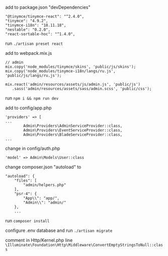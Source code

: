 add to package.json "devDependencies"

```
"@tinymce/tinymce-react": "^2.4.0",
"tinymce": "4.9.2",
"tinymce-i18n": "18.11.18",
"nestable": "0.2.0",
"react-sortable-hoc": "^1.4.0",
```

run `./artisan preset react`

add to webpack.mix.js

```
// admin
mix.copy('node_modules/tinymce/skins', 'public/js/skins');
mix.copy('node_modules/tinymce-i18n/langs/ru.js', 'public/js/langs/ru.js');

mix.react('admin/resources/assets/js/admin.js', 'public/js')
   .sass('admin/resources/assets/sass/admin.scss', 'public/css');
```

run `npm i && npm run dev`

add to config/app.php

```
'providers' => [
...
        Admin\Providers\AdminServiceProvider::class,
        Admin\Providers\EventServiceProvider::class,
        Admin\Providers\BladeServiceProvider::class,
...        
```

change in config/auth.php

`'model' => Admin\Models\User::class`

change composer.json "autoload" to

```
"autoload": {
    "files": [
        "admin/helpers.php"
    ],
    "psr-4": {
        "App\\": "app/",
        "Admin\\": "admin/"
    },
    ...
```

run `composer install`

configure .env database and run `./artisan migrate`

comment in Http/Kernel.php line 
`\Illuminate\Foundation\Http\Middleware\ConvertEmptyStringsToNull::class`